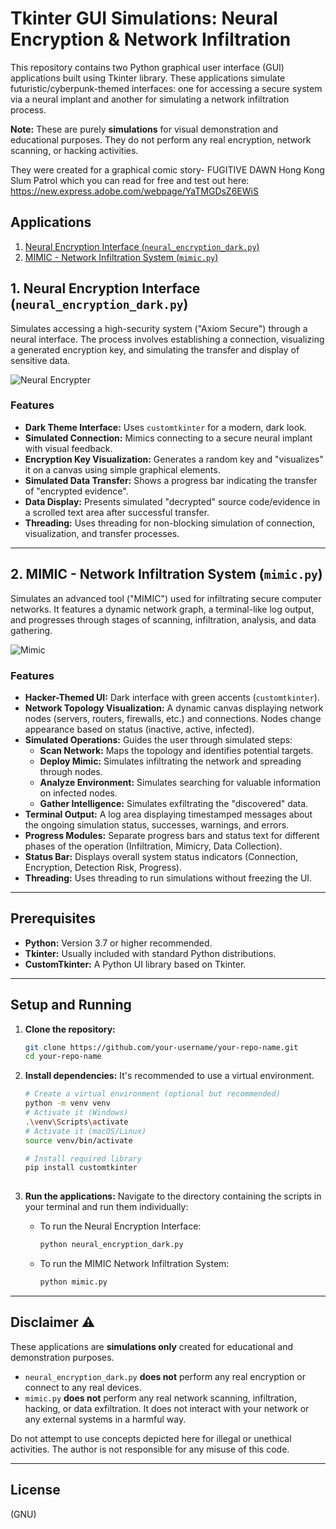 # Tkinter GUI Simulations: Neural Encryption & Network Infiltration

This repository contains two Python graphical user interface (GUI) applications built using Tkinter library. These applications simulate futuristic/cyberpunk-themed interfaces: one for accessing a secure system via a neural implant and another for simulating a network infiltration process.

**Note:** These are purely **simulations** for visual demonstration and educational purposes. They do not perform any real encryption, network scanning, or hacking activities.

They were created for a graphical comic story- FUGITIVE DAWN
Hong Kong Slum Patrol which you can read for free and test out here: https://new.express.adobe.com/webpage/YaTMGDsZ6EWiS

## Applications

1.  [Neural Encryption Interface (`neural_encryption_dark.py`)](#neural-encryption-interface)
2.  [MIMIC - Network Infiltration System (`mimic.py`)](#mimic---network-infiltration-system)



## 1. Neural Encryption Interface (`neural_encryption_dark.py`)

Simulates accessing a high-security system ("Axiom Secure") through a neural interface. The process involves establishing a connection, visualizing a generated encryption key, and simulating the transfer and display of sensitive data.


![Neural Encrypter](https://github.com/user-attachments/assets/248700c3-206d-48db-87a6-319c75a4e935)



### Features

*   **Dark Theme Interface:** Uses `customtkinter` for a modern, dark look.
*   **Simulated Connection:** Mimics connecting to a secure neural implant with visual feedback.
*   **Encryption Key Visualization:** Generates a random key and "visualizes" it on a canvas using simple graphical elements.
*   **Simulated Data Transfer:** Shows a progress bar indicating the transfer of "encrypted evidence".
*   **Data Display:** Presents simulated "decrypted" source code/evidence in a scrolled text area after successful transfer.
*   **Threading:** Uses threading for non-blocking simulation of connection, visualization, and transfer processes.

---

## 2. MIMIC - Network Infiltration System (`mimic.py`)

Simulates an advanced tool ("MIMIC") used for infiltrating secure computer networks. It features a dynamic network graph, a terminal-like log output, and progresses through stages of scanning, infiltration, analysis, and data gathering.


![Mimic](https://github.com/user-attachments/assets/c2f724e5-2af0-4db8-9187-c76df7507dc1)

### Features

*   **Hacker-Themed UI:** Dark interface with green accents (`customtkinter`).
*   **Network Topology Visualization:** A dynamic canvas displaying network nodes (servers, routers, firewalls, etc.) and connections. Nodes change appearance based on status (inactive, active, infected).
*   **Simulated Operations:** Guides the user through simulated steps:
    *   **Scan Network:** Maps the topology and identifies potential targets.
    *   **Deploy Mimic:** Simulates infiltrating the network and spreading through nodes.
    *   **Analyze Environment:** Simulates searching for valuable information on infected nodes.
    *   **Gather Intelligence:** Simulates exfiltrating the "discovered" data.
*   **Terminal Output:** A log area displaying timestamped messages about the ongoing simulation status, successes, warnings, and errors.
*   **Progress Modules:** Separate progress bars and status text for different phases of the operation (Infiltration, Mimicry, Data Collection).
*   **Status Bar:** Displays overall system status indicators (Connection, Encryption, Detection Risk, Progress).
*   **Threading:** Uses threading to run simulations without freezing the UI.

---

## Prerequisites

*   **Python:** Version 3.7 or higher recommended.
*   **Tkinter:** Usually included with standard Python distributions.
*   **CustomTkinter:** A Python UI library based on Tkinter.

---

## Setup and Running

1.  **Clone the repository:**
    ```bash
    git clone https://github.com/your-username/your-repo-name.git
    cd your-repo-name
    ```

2.  **Install dependencies:**
    It's recommended to use a virtual environment.
    ```bash
    # Create a virtual environment (optional but recommended)
    python -m venv venv
    # Activate it (Windows)
    .\venv\Scripts\activate
    # Activate it (macOS/Linux)
    source venv/bin/activate

    # Install required library
    pip install customtkinter
 


3.  **Run the applications:**
    Navigate to the directory containing the scripts in your terminal and run them individually:

    *   To run the Neural Encryption Interface:
        ```bash
        python neural_encryption_dark.py
        ```
    *   To run the MIMIC Network Infiltration System:
        ```bash
        python mimic.py
        ```

---

## Disclaimer ⚠️

These applications are **simulations only** created for educational and demonstration purposes.

*   `neural_encryption_dark.py` **does not** perform any real encryption or connect to any real devices.
*   `mimic.py` **does not** perform any real network scanning, infiltration, hacking, or data exfiltration. It does not interact with your network or any external systems in a harmful way.

Do not attempt to use concepts depicted here for illegal or unethical activities. The author is not responsible for any misuse of this code.

---

## License

(GNU)

